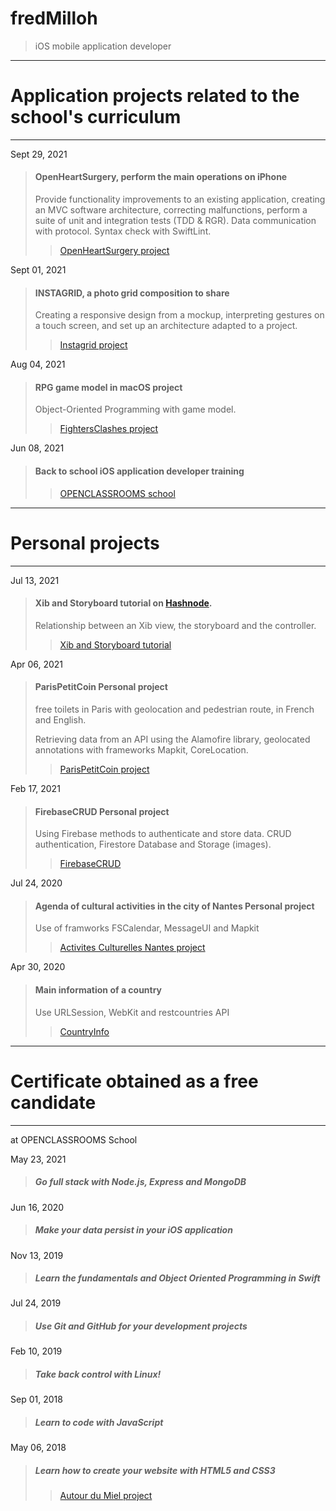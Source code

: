 # fredMilloh

> iOS mobile application developer 

---
  # Application projects related to the school's curriculum 
 
---
Sept 29, 2021
> #### OpenHeartSurgery, perform the main operations on iPhone
> Provide functionality improvements to an existing application, creating an MVC software architecture, correcting malfunctions, perform a suite of unit and integration tests (TDD & RGR). Data communication with protocol. Syntax check with SwiftLint.
>>[OpenHeartSurgery project]()

Sept 01, 2021
> #### INSTAGRID, a photo grid composition to share
> Creating a responsive design from a mockup, interpreting gestures on a touch screen, and set up an architecture adapted to a project.
>> [Instagrid project](https://github.com/fredMilloh/Instagrid)

Aug 04, 2021 
> #### RPG game model in macOS project
> Object-Oriented Programming with game model.
>> [FightersClashes project](https://github.com/fredMilloh/FightersClashes)

Jun 08, 2021	
> #### Back to school iOS application developer training
 >>  [OPENCLASSROOMS school](https://openclassrooms.com/fr/) 

---
# Personal projects

---
Jul 13, 2021
> #### Xib and Storyboard tutorial on [Hashnode](https://hashnode.com/).
> Relationship between an Xib view, the storyboard and the controller.
>> [Xib and Storyboard tutorial](https://fredmillot.hashnode.dev/xib-and-storyboard)

Apr 06, 2021
> #### ParisPetitCoin  Personal project
> free toilets in Paris with geolocation and pedestrian route, in French and English.
> 
> Retrieving data from an API using the Alamofire library, geolocated annotations with frameworks Mapkit, CoreLocation.
>> [ParisPetitCoin project](https://github.com/fredMilloh/ParisPetitCoin) 

Feb 17, 2021
> #### FirebaseCRUD Personal project
> Using Firebase methods to authenticate and store data. CRUD authentication, Firestore Database and Storage (images).
>> [FirebaseCRUD](https://github.com/fredMilloh/FirebaseCRUD)

Jul 24, 2020
> #### Agenda of cultural activities in the city of Nantes Personal project
> 
> Use of framworks FSCalendar, MessageUI and Mapkit
>> [Activites Culturelles Nantes project](https://github.com/fredMilloh/activitesCulturellesNantes)

Apr 30, 2020
> #### Main information of a country
> Use URLSession, WebKit and restcountries API
>> [CountryInfo](https://github.com/fredMilloh/countryInfo)

---
# Certificate obtained as a free candidate 

---
  at OPENCLASSROOMS School
 
 May 23, 2021
 > ##### Go full stack with Node.js, Express and MongoDB

Jun 16, 2020
> ##### Make your data persist in your iOS application

 Nov 13, 2019
 > ##### Learn the fundamentals and Object Oriented Programming in Swift

Jul 24, 2019
> ##### Use Git and GitHub for your development projects 

Feb 10, 2019
> ##### Take back control with Linux! 

Sep 01, 2018
> ##### Learn to code with JavaScript 

May 06, 2018
> ##### Learn how to create your website with HTML5 and CSS3 
>> [Autour du Miel project](https://github.com/fredMilloh/autourDuMiel)
